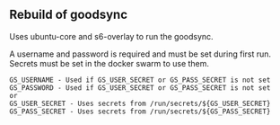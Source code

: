 ## Rebuild of goodsync

Uses ubuntu-core and s6-overlay to run the goodsync.


A username and password is required and must be set during first run.
Secrets must be set in the docker swarm to use them. 

```
GS_USERNAME - Used if GS_USER_SECRET or GS_PASS_SECRET is not set
GS_PASSWORD - Used if GS_USER_SECRET or GS_PASS_SECRET is not set
or
GS_USER_SECRET - Uses secrets from /run/secrets/${GS_USER_SECRET}
GS_PASS_SECRET - Uses secrets from /run/secrets/${GS_PASS_SECRET}
```